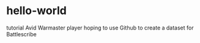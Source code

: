 # hello-world
tutorial
Avid Warmaster player hoping to use Github to create a dataset for Battlescribe
